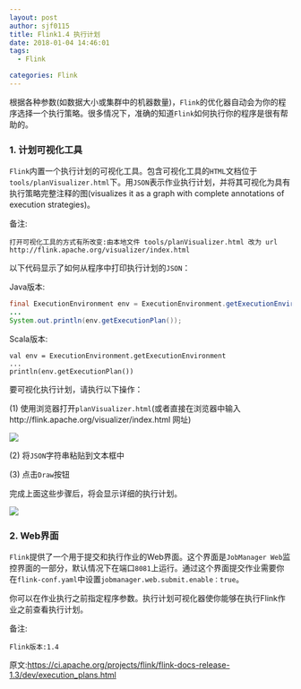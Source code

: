 ```yaml
---
layout: post
author: sjf0115
title: Flink1.4 执行计划
date: 2018-01-04 14:46:01
tags:
  - Flink

categories: Flink
---
```


根据各种参数(如数据大小或集群中的机器数量)，`Flink`的优化器自动会为你的程序选择一个执行策略。很多情况下，准确的知道`Flink`如何执行你的程序是很有帮助的。

### 1. 计划可视化工具

`Flink`内置一个执行计划的可视化工具。包含可视化工具的`HTML`文档位于`tools/planVisualizer.html`下。用`JSON`表示作业执行计划，并将其可视化为具有执行策略完整注释的图(visualizes it as a graph with complete annotations of execution strategies)。

备注:
```
打开可视化工具的方式有所改变:由本地文件 tools/planVisualizer.html 改为 url http://flink.apache.org/visualizer/index.html
```

以下代码显示了如何从程序中打印执行计划的`JSON`：

Java版本:
```java
final ExecutionEnvironment env = ExecutionEnvironment.getExecutionEnvironment();
...
System.out.println(env.getExecutionPlan());
```
Scala版本:
```
val env = ExecutionEnvironment.getExecutionEnvironment
...
println(env.getExecutionPlan())
```

要可视化执行计划，请执行以下操作：

(1) 使用浏览器打开`planVisualizer.html`(或者直接在浏览器中输入http://flink.apache.org/visualizer/index.html 网址)

![](http://img.blog.csdn.net/20171117100332547?watermark/2/text/aHR0cDovL2Jsb2cuY3Nkbi5uZXQvU3VubnlZb29uYQ==/font/5a6L5L2T/fontsize/400/fill/I0JBQkFCMA==/dissolve/70/gravity/SouthEast)

(2) 将`JSON`字符串粘贴到文本框中

(3) 点击`Draw`按钮

完成上面这些步骤后，将会显示详细的执行计划。

![](https://ci.apache.org/projects/flink/flink-docs-release-1.3/fig/plan_visualizer.png)

### 2. Web界面

`Flink`提供了一个用于提交和执行作业的Web界面。这个界面是`JobManager Web`监控界面的一部分，默认情况下在端口`8081`上运行。通过这个界面提交作业需要你在`flink-conf.yaml`中设置`jobmanager.web.submit.enable：true`。

你可以在作业执行之前指定程序参数。执行计划可视化器使你能够在执行Flink作业之前查看执行计划。


备注:
```
Flink版本:1.4
```

原文:https://ci.apache.org/projects/flink/flink-docs-release-1.3/dev/execution_plans.html
